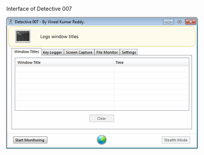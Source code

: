 
Interface of Detective 007 

![Dectective 007](https://github.com/vineelkovvuri/Vin-Pro/raw/master/Old/Projects/Detective-007/Stealth-Monitor.png)

